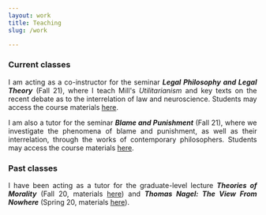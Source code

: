 ```yaml
---
layout: work
title: Teaching
slug: /work

---
```

### Current classes

<p align="justify">I am acting as a co-instructor for the seminar <b><i>Legal Philosophy and Legal Theory</i></b> (Fall 21), where I teach Mill's <i>Utilitarianism</i> and key texts on the recent debate as to the interrelation of law and neuroscience. Students may access the course materials <a href="https://lms.uzh.ch/auth/RepositoryEntry/17070556318/CourseNode/102288776924793"> here</a>.</p>

  <p align="justify">I am also a tutor for the seminar <b><i>Blame and Punishment</i></b> (Fall 21), where we investigate the phenomena of blame and punishment, as well as their interrelation, through the works of contemporary philosophers. Students may access the course materials <a href="https://lms.uzh.ch/auth/RepositoryEntry/17073866296/CourseNode/85421310414617"> here</a>.</p>




### Past classes

<p align="justify">I have been acting as a tutor for the graduate-level lecture <b><i>Theories of Morality</i></b> (Fall 20, materials <a href="https://lms.uzh.ch/auth/RepositoryEntry/16827187510/CourseNode/85421310414617"> here</a>) and <b><i>Thomas Nagel: The View From Nowhere</i></b> (Spring 20, materials <a href="https://lms.uzh.ch/auth/RepositoryEntry/16718364774/CourseNode/85421310414617"> here</a>).

